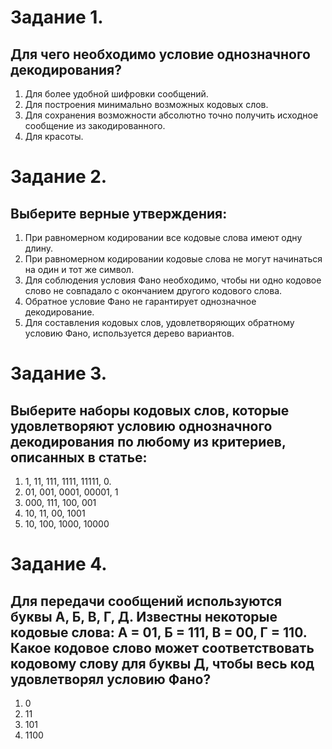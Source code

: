 # Задание 1.
## Для чего необходимо условие однозначного декодирования?

1.  Для более удобной шифровки сообщений.
2.  Для построения минимально возможных кодовых слов.
3.  Для сохранения возможности абсолютно точно получить исходное сообщение из закодированного.
4.  Для красоты.
#  Задание 2.
##  Выберите верные утверждения:

1.  При равномерном кодировании все кодовые слова имеют одну длину.
2.  При равномерном кодировании кодовые слова не могут начинаться на один и тот же символ.
3.  Для соблюдения условия Фано необходимо, чтобы ни одно кодовое слово не совпадало с окончанием другого кодового слова.
4.  Обратное условие Фано не гарантирует однозначное декодирование.
5.  Для составления кодовых слов, удовлетворяющих обратному условию Фано, используется дерево вариантов.
#  Задание 3.
##  Выберите наборы кодовых слов, которые удовлетворяют условию однозначного декодирования по любому из критериев, описанных в статье:

1.  1, 11, 111, 1111, 11111, 0.
2.  01, 001, 0001, 00001, 1
3.  000, 111, 100, 001
4.  10, 11, 00, 1001
5.  10, 100, 1000, 10000
#  Задание 4.
##  Для передачи сообщений используются буквы А, Б, В, Г, Д. Известны некоторые кодовые слова: А = 01, Б = 111, В = 00, Г = 110. Какое кодовое слово может соответствовать кодовому слову для буквы Д, чтобы весь код удовлетворял условию Фано?

1.  0
2.  11
3.  101
4.  1100
